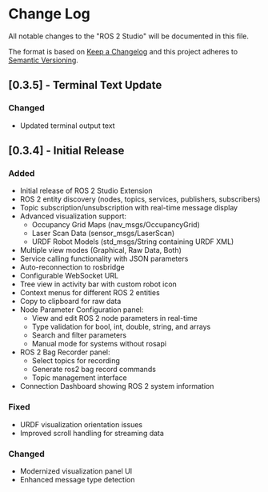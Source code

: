 # Change Log

All notable changes to the "ROS 2 Studio" will be documented in this file.

The format is based on [Keep a Changelog](http://keepachangelog.com/) and this project adheres to [Semantic Versioning](https://semver.org/).

## [0.3.5] - Terminal Text Update

### Changed
- Updated terminal output text

## [0.3.4] - Initial Release

### Added

- Initial release of ROS 2 Studio Extension
- ROS 2 entity discovery (nodes, topics, services, publishers, subscribers)
- Topic subscription/unsubscription with real-time message display
- Advanced visualization support:
  - Occupancy Grid Maps (nav_msgs/OccupancyGrid)
  - Laser Scan Data (sensor_msgs/LaserScan)
  - URDF Robot Models (std_msgs/String containing URDF XML)
- Multiple view modes (Graphical, Raw Data, Both)
- Service calling functionality with JSON parameters
- Auto-reconnection to rosbridge
- Configurable WebSocket URL
- Tree view in activity bar with custom robot icon
- Context menus for different ROS 2 entities
- Copy to clipboard for raw data
- Node Parameter Configuration panel:
  - View and edit ROS 2 node parameters in real-time
  - Type validation for bool, int, double, string, and arrays
  - Search and filter parameters
  - Manual mode for systems without rosapi
- ROS 2 Bag Recorder panel:
  - Select topics for recording
  - Generate ros2 bag record commands
  - Topic management interface
- Connection Dashboard showing ROS 2 system information

### Fixed

- URDF visualization orientation issues
- Improved scroll handling for streaming data

### Changed

- Modernized visualization panel UI
- Enhanced message type detection
